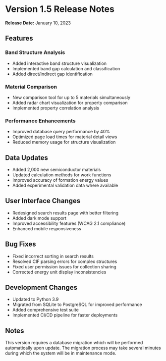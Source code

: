 # Version 1.5 Release Notes

**Release Date:** January 10, 2023

## Features

### Band Structure Analysis

- Added interactive band structure visualization
- Implemented band gap calculation and classification
- Added direct/indirect gap identification

### Material Comparison

- New comparison tool for up to 5 materials simultaneously
- Added radar chart visualization for property comparison
- Implemented property correlation analysis

### Performance Enhancements

- Improved database query performance by 40%
- Optimized page load times for material detail views
- Reduced memory usage for structure visualization

## Data Updates

- Added 2,000 new semiconductor materials
- Updated calculation methods for work functions
- Improved accuracy of formation energy values
- Added experimental validation data where available

## User Interface Changes

- Redesigned search results page with better filtering
- Added dark mode support
- Improved accessibility features (WCAG 2.1 compliance)
- Enhanced mobile responsiveness

## Bug Fixes

- Fixed incorrect sorting in search results
- Resolved CIF parsing errors for complex structures
- Fixed user permission issues for collection sharing
- Corrected energy unit display inconsistencies

## Development Changes

- Updated to Python 3.9
- Migrated from SQLite to PostgreSQL for improved performance
- Added comprehensive test suite
- Implemented CI/CD pipeline for faster deployments

## Notes

This version requires a database migration which will be performed automatically upon update. The migration process may take several minutes during which the system will be in maintenance mode. 
